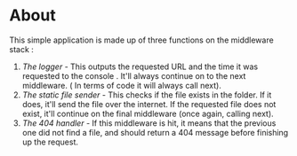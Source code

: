# About

This simple application is made up of three functions on the middleware stack :

<ol>
  <li> <em>The logger</em> - This outputs the requested URL and the time it was requested to the console . It'll always continue on to the next middleware. ( In terms of code it will always call next).</li>
  <li>  <em>The static file sender</em> - This checks if the file exists in the folder. If it does, it'll send the file over the internet. If the requested file does not exist, it'll continue on the final middleware (once again, calling next).</li>
  <li> <em>The 404 handler </em> - If this middleware is hit, it means that the previous one did not find a file, and should return a 404 message before finishing up the request.</li> 
</ol>
